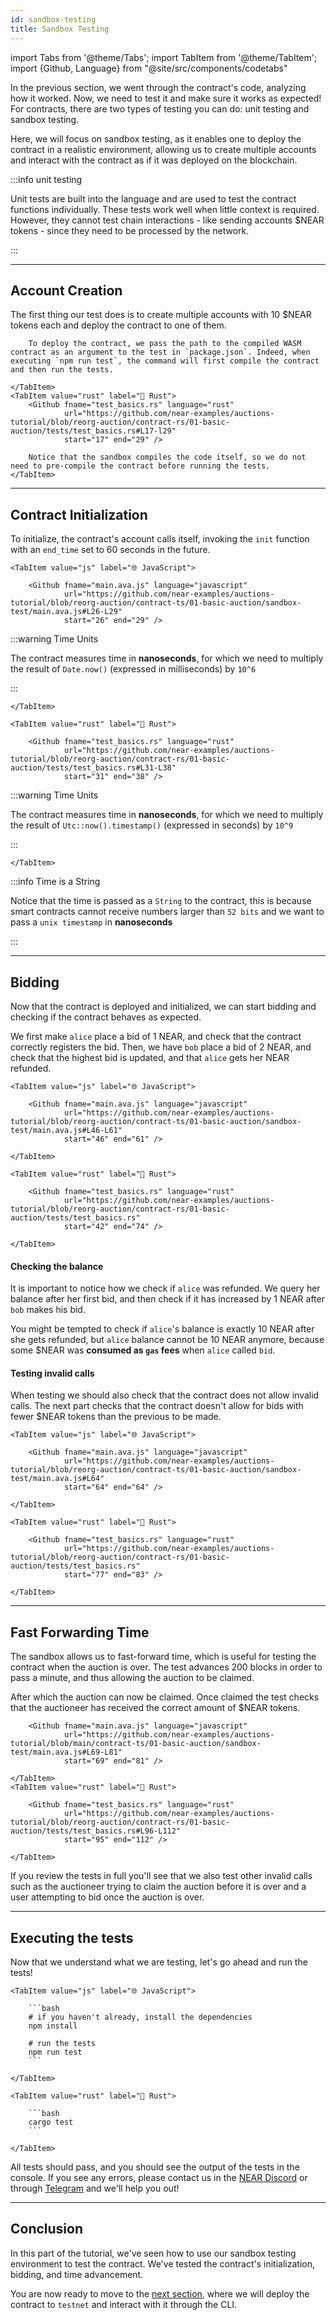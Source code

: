 ```yaml
---
id: sandbox-testing
title: Sandbox Testing
---
```


import Tabs from '@theme/Tabs';
import TabItem from '@theme/TabItem';
import {Github, Language} from "@site/src/components/codetabs"

In the previous section, we went through the contract's code, analyzing how it worked. Now, we need to test it and make sure it works as expected! For contracts, there are two types of testing you can do: unit testing and sandbox testing.

Here, we will focus on sandbox testing, as it enables one to deploy the contract in a realistic environment, allowing us to create multiple accounts and interact with the contract as if it was deployed on the blockchain.

:::info unit testing

Unit tests are built into the language and are used to test the contract functions individually. These tests work well when little context is required. However, they cannot test chain interactions - like sending accounts $NEAR tokens - since they need to be processed by the network.

:::

---

## Account Creation

The first thing our test does is to create multiple accounts with 10 $NEAR tokens each and deploy the contract to one of them.

<Tabs groupId="code-tabs">
    <TabItem value="js" label="🌐 JavaScript">
        <Github fname="main.ava.js" language="javascript"
                url="https://github.com/near-examples/auctions-tutorial/blob/reorg-auction/contract-ts/01-basic-auction/sandbox-test/main.ava.js#L12-L23"
                start="12" end="23" />
        
        To deploy the contract, we pass the path to the compiled WASM contract as an argument to the test in `package.json`. Indeed, when executing `npm run test`, the command will first compile the contract and then run the tests.

    </TabItem>
    <TabItem value="rust" label="🦀 Rust">
        <Github fname="test_basics.rs" language="rust"
                url="https://github.com/near-examples/auctions-tutorial/blob/reorg-auction/contract-rs/01-basic-auction/tests/test_basics.rs#L17-l29"
                start="17" end="29" />

        Notice that the sandbox compiles the code itself, so we do not need to pre-compile the contract before running the tests.
    </TabItem>
</Tabs>

---

## Contract Initialization

To initialize, the contract's account calls itself, invoking the `init` function with an `end_time` set to 60 seconds in the future.

<Tabs groupId="code-tabs">

    <TabItem value="js" label="🌐 JavaScript">

        <Github fname="main.ava.js" language="javascript"
                url="https://github.com/near-examples/auctions-tutorial/blob/reorg-auction/contract-ts/01-basic-auction/sandbox-test/main.ava.js#L26-L29"
                start="26" end="29" />

:::warning Time Units

The contract measures time in **nanoseconds**, for which we need to multiply the result of `Date.now()` (expressed in milliseconds) by `10^6`

:::

    </TabItem>

    <TabItem value="rust" label="🦀 Rust">

        <Github fname="test_basics.rs" language="rust"
                url="https://github.com/near-examples/auctions-tutorial/blob/reorg-auction/contract-rs/01-basic-auction/tests/test_basics.rs#L31-L38"
                start="31" end="38" />

:::warning Time Units

The contract measures time in **nanoseconds**, for which we need to multiply the result of `Utc::now().timestamp()` (expressed in seconds) by `10^9`

:::

    </TabItem>
</Tabs>

:::info Time is a String

Notice that the time is passed as a `String` to the contract, this is because smart contracts cannot receive numbers larger than `52 bits` and we want to pass a `unix timestamp` in **nanoseconds**

:::

---

## Bidding

Now that the contract is deployed and initialized, we can start bidding and checking if the contract behaves as expected.

We first make `alice` place a bid of 1 NEAR, and check that the contract correctly registers the bid. Then, we have `bob` place a bid of 2 NEAR, and check that the highest bid is updated, and that `alice` gets her NEAR refunded.

<Tabs groupId="code-tabs">

    <TabItem value="js" label="🌐 JavaScript">

        <Github fname="main.ava.js" language="javascript"
                url="https://github.com/near-examples/auctions-tutorial/blob/reorg-auction/contract-ts/01-basic-auction/sandbox-test/main.ava.js#L46-L61"
                start="46" end="61" />

    </TabItem>

    <TabItem value="rust" label="🦀 Rust">

        <Github fname="test_basics.rs" language="rust"
                url="https://github.com/near-examples/auctions-tutorial/blob/reorg-auction/contract-rs/01-basic-auction/tests/test_basics.rs"
                start="42" end="74" />

    </TabItem>

</Tabs>

#### Checking the balance
It is important to notice how we check if `alice` was refunded. We query her balance after her first bid, and then check if it has increased by 1 NEAR after `bob` makes his bid. 

You might be tempted to check if `alice`'s balance is exactly 10 NEAR after she gets refunded, but `alice` balance cannot be 10 NEAR anymore, because some $NEAR was **consumed as `gas` fees** when `alice` called `bid`.

#### Testing invalid calls

When testing we should also check that the contract does not allow invalid calls. The next part checks that the contract doesn't allow for bids with fewer $NEAR tokens than the previous to be made.

<Tabs groupId="code-tabs">

    <TabItem value="js" label="🌐 JavaScript">

        <Github fname="main.ava.js" language="javascript"
                url="https://github.com/near-examples/auctions-tutorial/blob/reorg-auction/contract-ts/01-basic-auction/sandbox-test/main.ava.js#L64"
                start="64" end="64" />

    </TabItem>

    <TabItem value="rust" label="🦀 Rust">

        <Github fname="test_basics.rs" language="rust"
                url="https://github.com/near-examples/auctions-tutorial/blob/reorg-auction/contract-rs/01-basic-auction/tests/test_basics.rs"
                start="77" end="83" />

    </TabItem>

</Tabs>

---

## Fast Forwarding Time
The sandbox allows us to fast-forward time, which is useful for testing the contract when the auction is over. The test advances 200 blocks in order to pass a minute, and thus allowing the auction to be claimed. 

After which the auction can now be claimed. Once claimed the test checks that the auctioneer has received the correct amount of $NEAR tokens.

<Tabs groupId="code-tabs">
    <TabItem value="js" label="🌐 JavaScript">

        <Github fname="main.ava.js" language="javascript"
                url="https://github.com/near-examples/auctions-tutorial/blob/main/contract-ts/01-basic-auction/sandbox-test/main.ava.js#L69-L81"
                start="69" end="81" />

    </TabItem>
    <TabItem value="rust" label="🦀 Rust">

        <Github fname="test_basics.rs" language="rust"
                url="https://github.com/near-examples/auctions-tutorial/blob/reorg-auction/contract-rs/01-basic-auction/tests/test_basics.rs#L96-L112"
                start="95" end="112" />

    </TabItem>
</Tabs>

If you review the tests in full you'll see that we also test other invalid calls such as the auctioneer trying to claim the auction before it is over and a user attempting to bid once the auction is over.

---

## Executing the tests 

Now that we understand what we are testing, let's go ahead and run the tests!


<Tabs groupId="code-tabs">

    <TabItem value="js" label="🌐 JavaScript">

        ```bash
        # if you haven't already, install the dependencies
        npm install

        # run the tests
        npm run test 
        ```

    </TabItem>

    <TabItem value="rust" label="🦀 Rust">

        ```bash
        cargo test
        ```

    </TabItem>

</Tabs>

All tests should pass, and you should see the output of the tests in the console. If you see any errors, please contact us in the [NEAR Discord](https://near.chat) or through [Telegram](https://t.me/neardev) and we'll help you out!

---

## Conclusion 

In this part of the tutorial, we've seen how to use our sandbox testing environment to test the contract. We've tested the contract's initialization, bidding, and time advancement.

You are now ready to move to the [next section](./1.3-deploy.md), where we will deploy the contract to `testnet` and interact with it through the CLI.